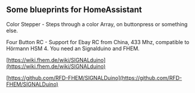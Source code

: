## Some blueprints for HomeAssistant

Color Stepper - Steps through a color Array, on buttonpress or something else.

Four Button RC - Support for Ebay RC from China, 433 Mhz, compatible to Hörmann HSM 4. You need an Signalduino and FHEM.

[https://wiki.fhem.de/wiki/SIGNALduino](https://wiki.fhem.de/wiki/SIGNALduino)

[https://github.com/RFD-FHEM/SIGNALDuino](https://github.com/RFD-FHEM/SIGNALDuino)
